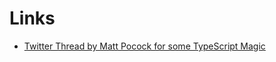 # Links



- [Twitter Thread by Matt Pocock for some TypeScript Magic](https://twitter.com/mattpocockuk/status/1509964736275927042)